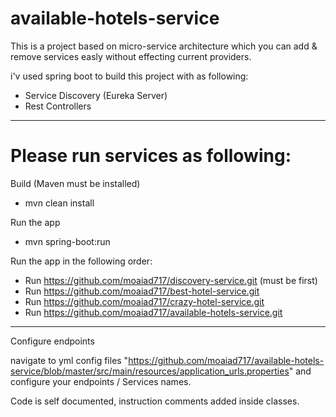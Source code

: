 # available-hotels-service

This is a project based on micro-service architecture which you can add & remove services easly without effecting current providers.

i'v used spring boot to build this project with as following:

  - Service Discovery (Eureka Server)
  - Rest Controllers
  
*********************************

# Please run services as following:
Build (Maven must be installed)
- mvn clean install

Run the app
- mvn spring-boot:run

Run the app in the following order: 
- Run  https://github.com/moaiad717/discovery-service.git   (must be first)
- Run  https://github.com/moaiad717/best-hotel-service.git
- Run  https://github.com/moaiad717/crazy-hotel-service.git
- Run  https://github.com/moaiad717/available-hotels-service.git

*********************************


Configure endpoints

navigate to yml config files "https://github.com/moaiad717/available-hotels-service/blob/master/src/main/resources/application_urls.properties" and configure your endpoints /
Services names.

Code is self documented, instruction comments added inside classes.
